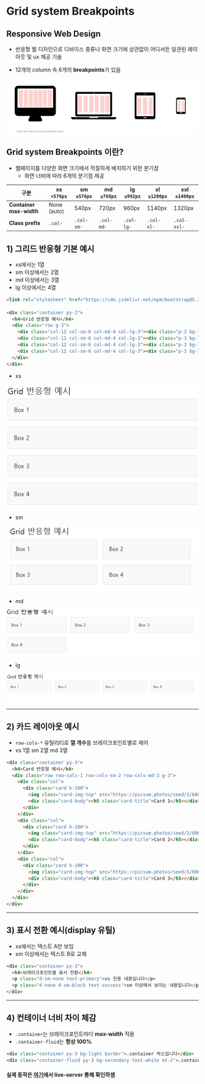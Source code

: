 # Grid system Breakpoints

## Responsive Web Design
- 반응형 웹 디자인으로 디바이스 종류나 화면 크기에 상관없이 어디서든 일관된 레이아웃 및 ux 제공 기술

- 12개의 column 속 6개의 **breakpoints**가 있음


![alt text](img/image.png)

## Grid system Breakpoints 이란?

- 웹페이지를 다양한 화면 크기에서 적절하게 배치하기 위한 분기점
  - 화면 너비에 따라 6개의 분기점 제공


| 구분                    | xs `<576px` | sm `≥576px` | md `≥768px` | lg `≥992px` | xl `≥1200px` | xxl `≥1400px` |
| ----------------------- | ----------- | ----------- | ----------- | ----------- | ------------ | ------------- |
| **Container max-width** | None (auto) | 540px       | 720px       | 960px       | 1140px       | 1320px        |
| **Class prefix**        | `.col-`     | `.col-sm-`  | `.col-md-`  | `.col-lg-`  | `.col-xl-`   | `.col-xxl-`   |


## 1) 그리드 반응형 기본 예시

* xs에서는 1열
* sm 이상에서는 2열
* md 이상에서는 3열
* lg 이상에서는 4열

```html
<link rel="stylesheet" href="https://cdn.jsdelivr.net/npm/bootstrap@5.3.3/dist/css/bootstrap.min.css">

<div class="container py-3">
  <h4>Grid 반응형 예시</h4>
  <div class="row g-3">
    <div class="col-12 col-sm-6 col-md-4 col-lg-3"><div class="p-3 bg-light border">Box 1</div></div>
    <div class="col-12 col-sm-6 col-md-4 col-lg-3"><div class="p-3 bg-light border">Box 2</div></div>
    <div class="col-12 col-sm-6 col-md-4 col-lg-3"><div class="p-3 bg-light border">Box 3</div></div>
    <div class="col-12 col-sm-6 col-md-4 col-lg-3"><div class="p-3 bg-light border">Box 4</div></div>
  </div>
</div>
```

- xs

![alt text](img/image-1.png)

- sm

![alt text](img/image-2.png)

- md

![alt text](img/image-3.png)

- lg

![alt text](img/image-4.png)

---

## 2) 카드 레이아웃 예시

* `row-cols-*` 유틸리티로 **열 개수**를 브레이크포인트별로 제어
* xs 1열  sm 2열  md 3열

```html
<div class="container py-3">
  <h4>Card 반응형 예시</h4>
  <div class="row row-cols-1 row-cols-sm-2 row-cols-md-3 g-3">
    <div class="col">
      <div class="card h-100">
        <img class="card-img-top" src="https://picsum.photos/seed/1/600/400" alt="">
        <div class="card-body"><h5 class="card-title">Card 1</h5></div>
      </div>
    </div>
    <div class="col">
      <div class="card h-100">
        <img class="card-img-top" src="https://picsum.photos/seed/2/600/400" alt="">
        <div class="card-body"><h5 class="card-title">Card 2</h5></div>
      </div>
    </div>
    <div class="col">
      <div class="card h-100">
        <img class="card-img-top" src="https://picsum.photos/seed/3/600/400" alt="">
        <div class="card-body"><h5 class="card-title">Card 3</h5></div>
      </div>
    </div>
  </div>
</div>
```

---

## 3) 표시 전환 예시(display 유틸)

* xs에서는 텍스트 A만 보임
* sm 이상에서는 텍스트 B로 교체

```html
<div class="container py-3">
  <h4>브레이크포인트별 표시 전환</h4>
  <p class="d-sm-none text-primary">xs 전용 내용입니다</p>
  <p class="d-none d-sm-block text-success">sm 이상에서 보이는 내용입니다</p>
</div>
```

---

## 4) 컨테이너 너비 차이 체감

* `.container`는 브레이크포인트마다 **max-width** 적용
* `.container-fluid`는 **항상 100%**

```html
<div class="container py-3 bg-light border">.container 박스입니다</div>
<div class="container-fluid py-3 bg-secondary text-white mt-2">.container-fluid 박스입니다</div>
```
#### 실제 동작은 [여기]([/2025.08\code\practice\5weeks\0828\test02.html](https://github.com/Migong0311/TIL/blob/august/2025.08/code/practice/5weeks/0828/test02.html))에서 live-server 통해 확인하셈
